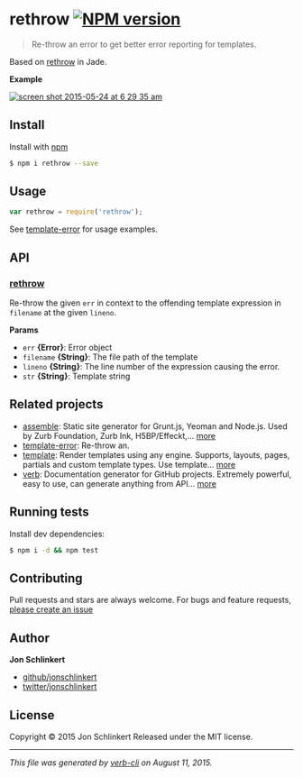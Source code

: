 # rethrow [![NPM version](https://badge.fury.io/js/rethrow.svg)](http://badge.fury.io/js/rethrow)

> Re-throw an error to get better error reporting for templates.

Based on [rethrow](https://github.com/jadejs/jade/blob/f2a18826a13d52e4038534043dd78f1c3723fa2c/lib/runtime.js#L202) in Jade.

**Example**

[![screen shot 2015-05-24 at 6 29 35 am](https://cloud.githubusercontent.com/assets/383994/7787511/a8b8ab90-01de-11e5-9210-709d19a88223.png)](https://github.com/jadejs/jade/blob/f2a18826a13d52e4038534043dd78f1c3723fa2c/lib/runtime.js#L202)

## Install

Install with [npm](https://www.npmjs.com/)

```sh
$ npm i rethrow --save
```

## Usage

```js
var rethrow = require('rethrow');
```

See [template-error](https://github.com/jonschlinkert/template-error) for usage examples.

## API

### [rethrow](index.js#L27)

Re-throw the given `err` in context to the offending
template expression in `filename` at the given `lineno`.

**Params**

* `err` **{Error}**: Error object
* `filename` **{String}**: The file path of the template
* `lineno` **{String}**: The line number of the expression causing the error.
* `str` **{String}**: Template string

## Related projects

* [assemble](http://assemble.io): Static site generator for Grunt.js, Yeoman and Node.js. Used by Zurb Foundation, Zurb Ink, H5BP/Effeckt,… [more](http://assemble.io)
* [template-error](https://github.com/jonschlinkert/template-error): Re-throw an.
* [template](https://github.com/jonschlinkert/template): Render templates using any engine. Supports, layouts, pages, partials and custom template types. Use template… [more](https://github.com/jonschlinkert/template)
* [verb](https://github.com/assemble/verb): Documentation generator for GitHub projects. Extremely powerful, easy to use, can generate anything from API… [more](https://github.com/assemble/verb)

## Running tests

Install dev dependencies:

```sh
$ npm i -d && npm test
```

## Contributing

Pull requests and stars are always welcome. For bugs and feature requests, [please create an issue](https://github.com/jonschlinkert/rethrow/issues/new)

## Author

**Jon Schlinkert**

+ [github/jonschlinkert](https://github.com/jonschlinkert)
+ [twitter/jonschlinkert](http://twitter.com/jonschlinkert)

## License

Copyright © 2015 Jon Schlinkert
Released under the MIT license.

***

_This file was generated by [verb-cli](https://github.com/assemble/verb-cli) on August 11, 2015._